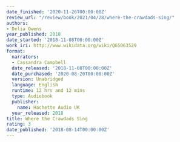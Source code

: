 ```yaml
---
date_finished: '2020-11-26T00:00:00Z'
review_url: "/review/book/2021/04/28/where-the-crawdads-sing/"
authors:
- Delia Owens
year_published: 2018
date_started: '2018-11-08T00:00:00Z'
work_iri: http://www.wikidata.org/wiki/Q65063529
format:
  narrators:
  - Cassandra Campbell
  date_released: '2018-11-08T00:00:00Z'
  date_purchased: '2020-08-20T00:00:00Z'
  version: Unabridged
  language: English
  runtime: 12 hrs and 12 mins
  type: Audiobook
  publisher:
    name: Hachette Audio UK
  year_released: 2018
title: Where the Crawdads Sing
rating: 3
date_published: '2018-08-14T00:00:00Z'
---
```


